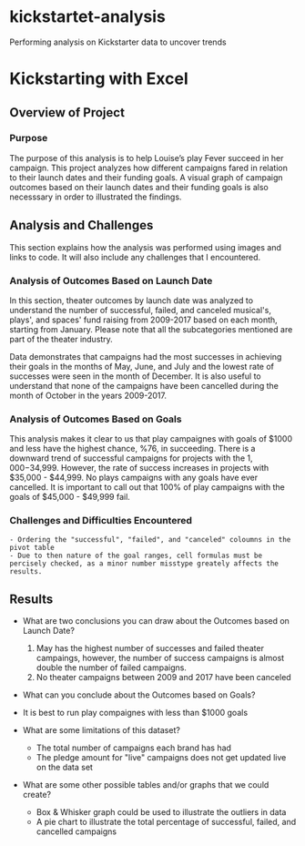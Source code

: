 # kickstartet-analysis
Performing analysis on Kickstarter data to uncover trends

# Kickstarting with Excel

## Overview of Project

### Purpose
The purpose of this analysis is to help Louise’s play Fever succeed in her campaign. This project analyzes how different campaigns fared in relation to their launch dates and their funding goals. A visual graph of campaign outcomes based on their launch dates and their funding goals is also necesssary in order to illustrated the findings. 

## Analysis and Challenges

This section explains how the analysis was performed using images and links to code. It will also include any challenges that I encountered.

### Analysis of Outcomes Based on Launch Date
In this section, theater outcomes by launch date was analyzed to understand the number of successful, failed, and canceled musical's, plays', and spaces' fund raising from 2009-2017 based on each month, starting from January. Please note that all the subcategories mentioned are part of the theater industry.

Data demonstrates that campaigns had the most successes in achieving their goals in the months of May, June, and July and the lowest rate of successes were seen in the month of December. It is also useful to understand that none of the campaigns have been cancelled during the month of October in the years 2009-2017.


### Analysis of Outcomes Based on Goals
This analysis makes it clear to us that play campaignes with goals of $1000 and less have the highest chance, %76, in succeeding. There is a downward trend of successful campaigns for projects with the $1,000-$34,999. However, the rate of success increases in projects with $35,000 - $44,999. No plays campaigns with any goals have ever cancelled. It is important to call out that 100% of play campaigns with the goals of $45,000 - $49,999 fail.

### Challenges and Difficulties Encountered
    - Ordering the "successful", "failed", and "canceled" coloumns in the pivot table 
    - Due to then nature of the goal ranges, cell formulas must be percisely checked, as a minor number misstype greately affects the results.

## Results

- What are two conclusions you can draw about the Outcomes based on Launch Date?
    1. May has the highest number of successes and failed theater campaings, however, the number of success campaigns is almost double the number of failed campaigns.
    2. No theater campaigns between 2009 and 2017 have been canceled

- What can you conclude about the Outcomes based on Goals?
- It is best to run play compaignes with less than $1000 goals
- What are some limitations of this dataset?
    - The total number of campaigns each brand has had
    - The pledge amount for "live" campaigns does not get updated live on the data set

- What are some other possible tables and/or graphs that we could create?
    - Box & Whisker graph could be used to illustrate the outliers in data
    - A pie chart to illustrate the total percentage of successful, failed, and cancelled campaigns

